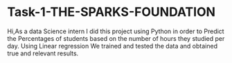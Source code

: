 # Task-1-THE-SPARKS-FOUNDATION
Hi,As a data Science intern I did this project using Python in order to Predict the Percentages of students based on the number of hours they studied per day.
Using Linear regression We trained and tested the data and obtained true and relevant results.
